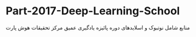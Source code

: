 # Part-2017-Deep-Learning-School
منابع شامل نوتبوک و اسلایدهای دوره پائیزه یادگیری عمیق مرکز تحقیقات هوش پارت 
